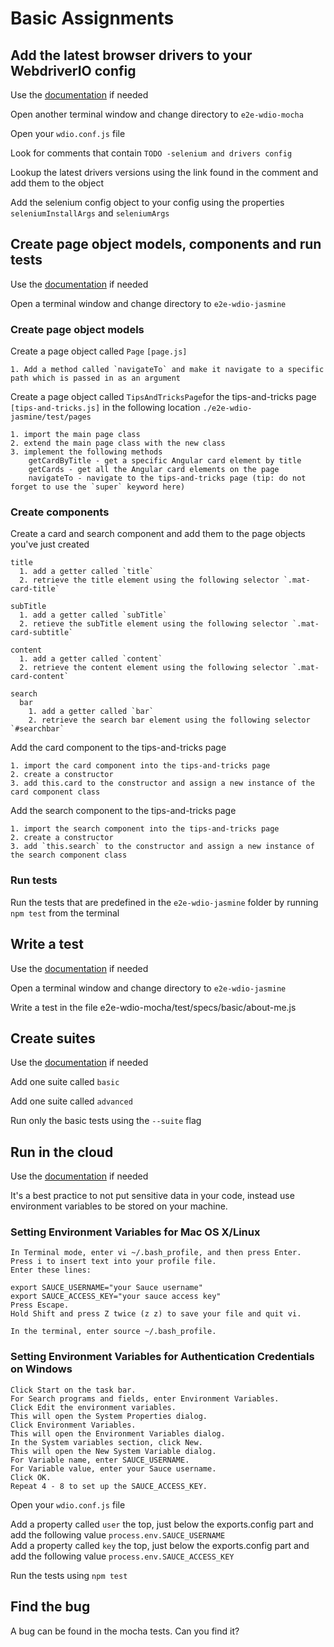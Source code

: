 # Basic Assignments
## Add the latest browser drivers to your WebdriverIO config
  Use the [documentation](http://webdriver.io/guide/services/selenium-standalone.html#seleniumArgs) if needed

  Open another terminal window and change directory to `e2e-wdio-mocha`

  Open your `wdio.conf.js` file

  Look for comments that contain `TODO -selenium and drivers config`

  Lookup the latest drivers versions using the link found in the comment and add them to the object

  Add the selenium config object to your config using the properties `seleniumInstallArgs` and `seleniumArgs`

## Create page object models, components and run tests
  Use the [documentation](http://webdriver.io/guide/testrunner/pageobjects.html) if needed

  Open a terminal window and change directory to `e2e-wdio-jasmine`

### Create page object models
  Create a page object called `Page` `[page.js]`
  
    1. Add a method called `navigateTo` and make it navigate to a specific path which is passed in as an argument

  Create a page object called `TipsAndTricksPage`for the tips-and-tricks page `[tips-and-tricks.js]` in the following location `./e2e-wdio-jasmine/test/pages`

    1. import the main page class
    2. extend the main page class with the new class
    3. implement the following methods
        getCardByTitle - get a specific Angular card element by title
        getCards - get all the Angular card elements on the page
        navigateTo - navigate to the tips-and-tricks page (tip: do not forget to use the `super` keyword here)

### Create components
  Create a card and search component and add them to the page objects you've just created

    title
      1. add a getter called `title`
      2. retrieve the title element using the following selector `.mat-card-title`

    subTitle
      1. add a getter called `subTitle`
      2. retieve the subTitle element using the following selector `.mat-card-subtitle`

    content
      1. add a getter called `content`
      2. retrieve the content element using the following selector `.mat-card-content`

    search
      bar
        1. add a getter called `bar`
        2. retrieve the search bar element using the following selector `#searchbar`

  Add the card component to the tips-and-tricks page

    1. import the card component into the tips-and-tricks page
    2. create a constructor
    3. add this.card to the constructor and assign a new instance of the card component class

  Add the search component to the tips-and-tricks page

    1. import the search component into the tips-and-tricks page
    2. create a constructor
    3. add `this.search` to the constructor and assign a new instance of the search component class

### Run tests
  Run the tests that are predefined in the `e2e-wdio-jasmine` folder by running `npm test` from the terminal

## Write a test
  Use the [documentation](https://webdriver.io/docs/api.html) if needed

  Open a terminal window and change directory to `e2e-wdio-jasmine`
  
  Write a test in the file e2e-wdio-mocha/test/specs/basic/about-me.js

## Create suites

  Use the [documentation](http://webdriver.io/guide/testrunner/organizesuite.html#Group-Test-Specs) if needed

  Add one suite called `basic`

  Add one suite called `advanced`

  Run only the basic tests using the `--suite` flag

## Run in the cloud

  Use the [documentation](http://webdriver.io/guide/testrunner/organizesuite.html#Group-Test-Specs) if needed

  It's a best practice to not put sensitive data in your code, instead use environment variables to be stored on your machine.

  ### Setting Environment Variables for Mac OS X/Linux
    In Terminal mode, enter vi ~/.bash_profile, and then press Enter.
    Press i to insert text into your profile file.
    Enter these lines:

    export SAUCE_USERNAME="your Sauce username"
    export SAUCE_ACCESS_KEY="your sauce access key"
    Press Escape.
    Hold Shift and press Z twice (z z) to save your file and quit vi.

    In the terminal, enter source ~/.bash_profile.

  ### Setting Environment Variables for Authentication Credentials on Windows
    Click Start on the task bar.
    For Search programs and fields, enter Environment Variables.
    Click Edit the environment variables. 
    This will open the System Properties dialog.
    Click Environment Variables. 
    This will open the Environment Variables dialog.
    In the System variables section, click New.
    This will open the New System Variable dialog.
    For Variable name, enter SAUCE_USERNAME.
    For Variable value, enter your Sauce username.
    Click OK.
    Repeat 4 - 8 to set up the SAUCE_ACCESS_KEY.

  Open your `wdio.conf.js` file

  Add a property called `user` the top, just below the exports.config part and add the following value `process.env.SAUCE_USERNAME`\
  Add a property called `key` the top, just below the exports.config part and add the following value `process.env.SAUCE_ACCESS_KEY`

  Run the tests using `npm test`

## Find the bug
  A bug can be found in the mocha tests. Can you find it?

